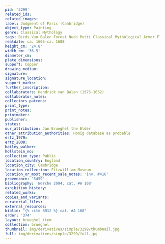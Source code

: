 ```yaml
---
pid: '3299'
related_ids: 
related_images: 
label: Judgment of Paris (Cambridge)
object_type: Painting
genre: Classical Mythology
tags: Birds Van_Balen Forest Nude Putti Classical Mythological Armor Flowers
realdate: ca. 1605-ca. 1608
height_cm: '24.8'
width_cm: '36.5'
diameter_cm: 
plate_dimensions: 
support: Copper
drawing_medium: 
signature: 
signature_location: 
support_marks: 
further_inscription: 
collaborators: Hendrick van Balen (1575-1632)
collaborator_notes: 
collectors_patrons: 
print_type: 
print_notes: 
printmaker: 
publisher: 
states: 
our_attribution: Jan Brueghel the Elder
other_attribution_authorities: Honig database as probable
ertz_1979: 
ertz_2008: 
bailey_walker: 
hollstein_no: 
collection_type: Public
location_country: England
location_city: Cambridge
location_collection: Fitzwilliam Museum
location_or_most_recent_sale_notes: 'inv. #416'
provenance: '5459'
bibliography: 'Werche 2004, cat. #A 108'
exhibition_history: 
related_works: 
copies_and_variants: 
curatorial_files: 
external_resources: 
biblio: "{% cite 8912 %} cat. #A 108"
order: '374'
layout: brueghel_item
collection: brueghel
thumbnail: img/derivatives/simple/3299/thumbnail.jpg
full: img/derivatives/simple/3299/full.jpg
---
```

